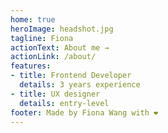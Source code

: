 ```yaml
---
home: true
heroImage: headshot.jpg
tagline: Fiona
actionText: About me →
actionLink: /about/
features:
- title: Frontend Developer
  details: 3 years experience
- title: UX designer
  details: entry-level
footer: Made by Fiona Wang with ❤️
---
```

